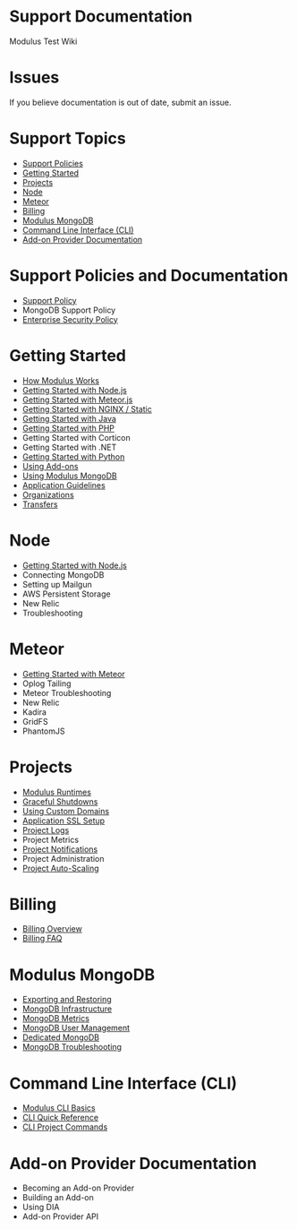 # Support Documentation
Modulus Test Wiki

# Issues
If you believe documentation is out of date, submit an issue.

# Support Topics

+ [Support Policies](https://github.com/onmodulus/help/wiki/Support-Policies)
+ [Getting Started](https://github.com/onmodulus/help/wiki/Getting-Started)
+ [Projects](https://github.com/onmodulus/help/wiki/Projects)
+ [Node](https://github.com/onmodulus/help/wiki/Node)
+ [Meteor](https://github.com/onmodulus/help/wiki/Meteor)
+ [Billing](https://github.com/onmodulus/help/wiki/Billing)
+ [Modulus MongoDB](https://github.com/onmodulus/help/wiki/Modulus-MongoDB)
+ [Command Line Interface (CLI)](https://github.com/onmodulus/help/wiki/Command-Line-Interface)
+ [Add-on Provider Documentation](https://github.com/onmodulus/help/wiki/Add-on-Provider-Documentation)

# Support Policies and Documentation

+ [Support Policy](https://github.com/onmodulus/help/wiki/Support-Policy)
+ MongoDB Support Policy
+ [Enterprise Security Policy](https://github.com/onmodulus/help/wiki/Enterprise-Security-Policy)

# Getting Started

+ [How Modulus Works](https://github.com/onmodulus/help/wiki/How-Modulus-Works)
+ [Getting Started with Node.js](https://github.com/onmodulus/help/wiki/Getting-Started-with-Node)
+ [Getting Started with Meteor.js](https://github.com/onmodulus/help/wiki/Getting-Started-with-Meteor)
+ [Getting Started with NGINX / Static](https://github.com/onmodulus/help/wiki/Getting-Started-with-Static)
+ [Getting Started with Java](https://github.com/onmodulus/help/wiki/Getting-Started-with-Java)
+ [Getting Started with PHP](https://github.com/onmodulus/help/wiki/Getting-Started-with-PHP)
+ Getting Started with Corticon
+ Getting Started with .NET
+ [Getting Started with Python](https://github.com/onmodulus/help/wiki/Getting-Started-with-Python)
+ [Using Add-ons](https://github.com/onmodulus/help/wiki/Using-Add-Ons)
+ [Using Modulus MongoDB](https://github.com/onmodulus/help/wiki/Using-Modulus-MongoDB)
+ [Application Guidelines](https://github.com/onmodulus/help/wiki/Application-Guidelines)
+ [Organizations](https://github.com/onmodulus/help/wiki/Organizations)
+ [Transfers](https://github.com/onmodulus/help/wiki/Transfers)

# Node

+ [Getting Started with Node.js](https://github.com/onmodulus/help/wiki/Getting-Started-with-Node)
+ Connecting MongoDB
+ Setting up Mailgun
+ AWS Persistent Storage
+ New Relic
+ Troubleshooting

# Meteor

+ [Getting Started with Meteor](https://github.com/onmodulus/help/wiki/Getting-Started-with-Meteor)
+ Oplog Tailing
+ Meteor Troubleshooting
+ New Relic
+ Kadira
+ GridFS
+ PhantomJS

# Projects

+ [Modulus Runtimes](https://github.com/onmodulus/help/wiki/Modulus-Runtimes)
+ [Graceful Shutdowns](https://github.com/onmodulus/help/wiki/Graceful-Shutdowns)
+ [Using Custom Domains](https://github.com/onmodulus/help/wiki/Custom-Domains)
+ [Application SSL Setup](https://github.com/onmodulus/help/wiki/Application-SSL)
+ [Project Logs](https://github.com/onmodulus/help/wiki/Project-Logs)
+ Project Metrics
+ [Project Notifications](https://github.com/onmodulus/help/wiki/Project-Notifications)
+ Project Administration
+ [Project Auto-Scaling](https://github.com/onmodulus/help/wiki/Project-Auto-Scaling)

# Billing

+ [Billing Overview](https://github.com/onmodulus/help/wiki/Billing-Overview)
+ [Billing FAQ](https://github.com/onmodulus/help/wiki/Billing-FAQ)

# Modulus MongoDB

+ [Exporting and Restoring](https://github.com/onmodulus/help/wiki/Exporting-and-Restoring)
+ [MongoDB Infrastructure](https://github.com/onmodulus/help/wiki/MongoDB-Infrastructure)
+ [MongoDB Metrics](https://github.com/onmodulus/help/wiki/MongoDB-Metrics)
+ [MongoDB User Management](https://github.com/onmodulus/help/wiki/MongoDB-User-Management)
+ [Dedicated MongoDB](https://github.com/onmodulus/help/wiki/Dedicated-MongoDB-Pricing)
+ [MongoDB Troubleshooting](https://github.com/onmodulus/help/wiki/MongoDB-Troubleshooting)

# Command Line Interface (CLI)

+ [Modulus CLI Basics](https://github.com/onmodulus/help/wiki/Modulus-CLI-Basics)
+ [CLI Quick Reference](https://github.com/onmodulus/help/wiki/CLI-Quick-Reference)
+ [CLI Project Commands](https://github.com/onmodulus/help/wiki/CLI-Project-Commands)

# Add-on Provider Documentation

+ Becoming an Add-on Provider
+ Building an Add-on
+ Using DIA
+ Add-on Provider API


